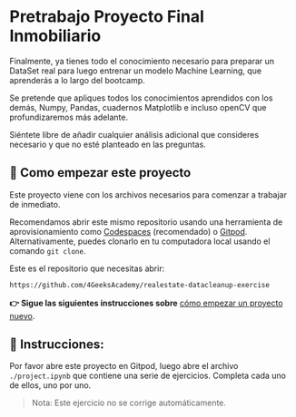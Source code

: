 <!--hide-->
# Pretrabajo Proyecto Final Inmobiliario
<!--endhide-->

Finalmente, ya tienes todo el conocimiento necesario para preparar un DataSet real para luego entrenar un modelo Machine Learning, que aprenderás a lo largo del bootcamp. 

Se pretende que apliques todos los conocimientos aprendidos con los demás, Numpy, Pandas, cuadernos Matplotlib e incluso openCV que profundizaremos más adelante.

Siéntete libre de añadir cualquier análisis adicional que consideres necesario y que no esté planteado en las preguntas.

## 🌱  Como empezar este proyecto

Este proyecto viene con los archivos necesarios para comenzar a trabajar de inmediato.

Recomendamos abrir este mismo repositorio usando una herramienta de aprovisionamiento como [Codespaces](https://4geeks.com/lesson/what-is-github-codespaces) (recomendado) o [Gitpod](https://4geeks.com/es/lesson/como-utilizar-gitpod). Alternativamente, puedes clonarlo en tu computadora local usando el comando `git clone`.

Este es el repositorio que necesitas abrir:

```txt
https://github.com/4GeeksAcademy/realestate-datacleanup-exercise
```

**👉 Sigue las siguientes instrucciones sobre** [cómo empezar un proyecto nuevo](https://4geeks.com/es/lesson/como-comenzar-un-proyecto-de-codificacion).


## 📝 Instrucciones:

Por favor abre este proyecto en Gitpod, luego abre el archivo `./project.ipynb` que contiene una serie de ejercicios. Completa cada uno de ellos, uno por uno.

> Nota: Este ejercicio no se corrige automáticamente. 
